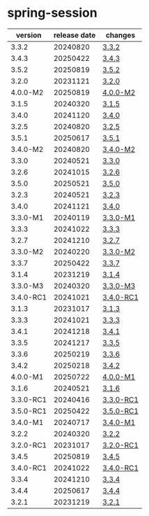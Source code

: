 # spring-session	


|version|release date|changes|
|---|---|---|
|3.3.2|20240820|[3.3.2](./3.3.2-20240820.md)|
|3.4.3|20250422|[3.4.3](./3.4.3-20250422.md)|
|3.5.2|20250819|[3.5.2](./3.5.2-20250819.md)|
|3.2.0|20231121|[3.2.0](./3.2.0-20231121.md)|
|4.0.0-M2|20250819|[4.0.0-M2](./4.0.0-M2-20250819.md)|
|3.1.5|20240320|[3.1.5](./3.1.5-20240320.md)|
|3.4.0|20241120|[3.4.0](./3.4.0-20241120.md)|
|3.2.5|20240820|[3.2.5](./3.2.5-20240820.md)|
|3.5.1|20250617|[3.5.1](./3.5.1-20250617.md)|
|3.4.0-M2|20240820|[3.4.0-M2](./3.4.0-M2-20240820.md)|
|3.3.0|20240521|[3.3.0](./3.3.0-20240521.md)|
|3.2.6|20241015|[3.2.6](./3.2.6-20241015.md)|
|3.5.0|20250521|[3.5.0](./3.5.0-20250521.md)|
|3.2.3|20240521|[3.2.3](./3.2.3-20240521.md)|
|3.4.0|20241121|[3.4.0](./3.4.0-20241121.md)|
|3.3.0-M1|20240119|[3.3.0-M1](./3.3.0-M1-20240119.md)|
|3.3.3|20241022|[3.3.3](./3.3.3-20241022.md)|
|3.2.7|20241210|[3.2.7](./3.2.7-20241210.md)|
|3.3.0-M2|20240220|[3.3.0-M2](./3.3.0-M2-20240220.md)|
|3.3.7|20250422|[3.3.7](./3.3.7-20250422.md)|
|3.1.4|20231219|[3.1.4](./3.1.4-20231219.md)|
|3.3.0-M3|20240320|[3.3.0-M3](./3.3.0-M3-20240320.md)|
|3.4.0-RC1|20241021|[3.4.0-RC1](./3.4.0-RC1-20241021.md)|
|3.1.3|20231017|[3.1.3](./3.1.3-20231017.md)|
|3.3.3|20241021|[3.3.3](./3.3.3-20241021.md)|
|3.4.1|20241218|[3.4.1](./3.4.1-20241218.md)|
|3.3.5|20241217|[3.3.5](./3.3.5-20241217.md)|
|3.3.6|20250219|[3.3.6](./3.3.6-20250219.md)|
|3.4.2|20250218|[3.4.2](./3.4.2-20250218.md)|
|4.0.0-M1|20250722|[4.0.0-M1](./4.0.0-M1-20250722.md)|
|3.1.6|20240521|[3.1.6](./3.1.6-20240521.md)|
|3.3.0-RC1|20240416|[3.3.0-RC1](./3.3.0-RC1-20240416.md)|
|3.5.0-RC1|20250422|[3.5.0-RC1](./3.5.0-RC1-20250422.md)|
|3.4.0-M1|20240717|[3.4.0-M1](./3.4.0-M1-20240717.md)|
|3.2.2|20240320|[3.2.2](./3.2.2-20240320.md)|
|3.2.0-RC1|20231017|[3.2.0-RC1](./3.2.0-RC1-20231017.md)|
|3.4.5|20250819|[3.4.5](./3.4.5-20250819.md)|
|3.4.0-RC1|20241022|[3.4.0-RC1](./3.4.0-RC1-20241022.md)|
|3.3.4|20241210|[3.3.4](./3.3.4-20241210.md)|
|3.4.4|20250617|[3.4.4](./3.4.4-20250617.md)|
|3.2.1|20231219|[3.2.1](./3.2.1-20231219.md)|
